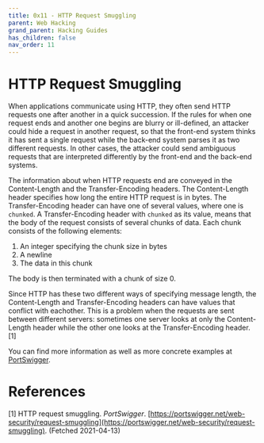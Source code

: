 ```yaml
---
title: 0x11 - HTTP Request Smuggling
parent: Web Hacking
grand_parent: Hacking Guides
has_children: false
nav_order: 11
---
```


# HTTP Request Smuggling
When applications communicate using HTTP, they often send HTTP requests one after another in a quick succession. If the rules for when one request ends and another one begins are blurry or ill-defined, an attacker could hide a request in another request, so that the front-end system thinks it has sent a single request while the back-end system parses it as two different requests. In other cases, the attacker could send ambiguous requests that are interpreted differently by the front-end and the back-end systems.

The information about when HTTP requests end are conveyed in the Content-Length and the Transfer-Encoding headers. The Content-Length header specifies how long the entire HTTP request is in bytes. The Transfer-Encoding header can have one of several values, where one is `chunked`. A Transfer-Encoding header with `chunked` as its value, means that the body of the request consists of several chunks of data. Each chunk consists of the following elements:

1. An integer specifying the chunk size in bytes
2. A newline
3. The data in this chunk

The body is then terminated with a chunk of size 0.

Since HTTP has these two different ways of specifying message length, the Content-Length and Transfer-Encoding headers can have values that conflict with eachother. This is a problem when the requests are sent between different servers: sometimes one server looks at only the Content-Length header while the other one looks at the Transfer-Encoding header. [1]

You can find more information as well as more concrete examples at [PortSwigger](https://portswigger.net/web-security/request-smuggling).

# References
[1] HTTP request smuggling. *PortSwigger*. [https://portswigger.net/web-security/request-smuggling](https://portswigger.net/web-security/request-smuggling). (Fetched 2021-04-13)<br>